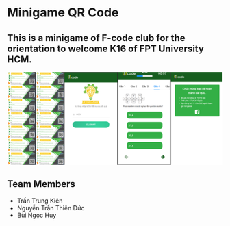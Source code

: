 # Minigame QR Code

## This is a minigame of F-code club for the orientation to welcome K16 of FPT University HCM.

![Demo images](https://github.com/kien123456k/minigameQR-frontend/blob/master/src/assets/images/demo%20minigameQR.png?raw=true)

## Team Members

- Trần Trung Kiên
- Nguyễn Trần Thiên Đức
- Bùi Ngọc Huy
